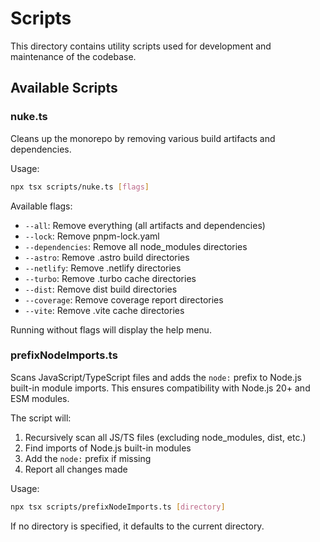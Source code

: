 # Scripts

This directory contains utility scripts used for development and maintenance of the codebase.

## Available Scripts

### nuke.ts

Cleans up the monorepo by removing various build artifacts and dependencies.

Usage:

```bash
npx tsx scripts/nuke.ts [flags]
```

Available flags:

- `--all`: Remove everything (all artifacts and dependencies)
- `--lock`: Remove pnpm-lock.yaml
- `--dependencies`: Remove all node_modules directories
- `--astro`: Remove .astro build directories
- `--netlify`: Remove .netlify directories
- `--turbo`: Remove .turbo cache directories
- `--dist`: Remove dist build directories
- `--coverage`: Remove coverage report directories
- `--vite`: Remove .vite cache directories

Running without flags will display the help menu.

### prefixNodeImports.ts

Scans JavaScript/TypeScript files and adds the `node:` prefix to Node.js built-in module imports.
This ensures compatibility with Node.js 20+ and ESM modules.

The script will:

1. Recursively scan all JS/TS files (excluding node_modules, dist, etc.)
2. Find imports of Node.js built-in modules
3. Add the `node:` prefix if missing
4. Report all changes made

Usage:

```bash
npx tsx scripts/prefixNodeImports.ts [directory]
```

If no directory is specified, it defaults to the current directory.
